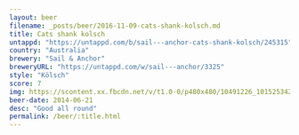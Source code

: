 ```yaml
---
layout: beer
filename: _posts/beer/2016-11-09-cats-shank-kolsch.md
title: Cats shank kolsch
untappd: "https://untappd.com/b/sail---anchor-cats-shank-kolsch/245315"
country: "Australia"
brewery: "Sail & Anchor"
breweryURL: "https://untappd.com/w/sail---anchor/3325"
style: "Kölsch"
score: 7
img: https://scontent.xx.fbcdn.net/v/t1.0-0/p480x480/10491226_10152534290818745_8400776013361245843_n.jpg?oh=915e558b5433582d4045815433a35a83&oe=591B801F
beer-date: 2014-06-21
desc: "Good all round"
permalink: /beer/:title.html
---
```


